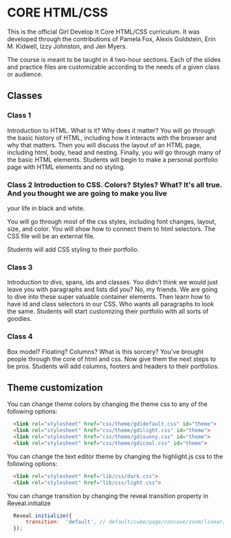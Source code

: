 # CORE HTML/CSS

This is the official Girl Develop It Core HTML/CSS curriculum. It was developed through the contributions of Pamela Fox,
Alexis Goldstein, Erin M. Kidwell, Izzy Johnston, and Jen Myers.

The course is meant to be taught in 4 two-hour sections. Each of the slides and practice files are customizable
according to the needs of a given class or audience.

## Classes

### Class 1

Introduction to HTML. What is it? Why does it matter? You will go through the basic history of HTML, including how it
interacts with the browser and why that matters. Then you will discuss the layout of an HTML page, including html,
body, head and nesting. Finally, you will go through many of the basic HTML elements. Students will begin to make a
personal portfolio page with HTML elements and no styling.

### Class 2 Introduction to CSS. Colors? Styles? What? It's all true. And you thought we are going to make you live
your life in black and white.

You will go through most of the css styles, including font changes, layout, size, and color. You will show how to
connect them to html selectors. The CSS file will be an external file.

Students will add CSS styling to their portfolio.

### Class 3

Introduction to divs, spans, ids and classes. You didn't think we would just leave you with paragraphs and lists did
you? No, my friends. We are going to dive into these super valuable container elements. Then learn how to have id and
class selectors in our CSS. Who wants all paragraphs to look the same. Students will start customizing their portfolio
with all sorts of goodies.

### Class 4

Box model? Floating? Columns? What is this sorcery? You've brought people through the core of html and css. Now give
them the next steps to be pros. Students will add columns, footers and headers to their portfolios.

## Theme customization

You can change theme colors by changing the theme css to any of the following options:
```html
  <link rel="stylesheet" href="css/theme/gdidefault.css" id="theme">
  <link rel="stylesheet" href="css/theme/gdilight.css" id="theme">
  <link rel="stylesheet" href="css/theme/gdisunny.css" id="theme">
  <link rel="stylesheet" href="css/theme/gdicool.css" id="theme">
```
You can change the text editor theme by changing the highlight.js css to the following options:
```html
  <link rel="stylesheet" href="lib/css/dark.css">
  <link rel="stylesheet" href="lib/css/light.css">
```
You can change transition by changing the reveal transition property in Reveal.initialize
```javascript
  Reveal.initialize({
      transition:  'default', // default/cube/page/concave/zoom/linear/none
  });
```
